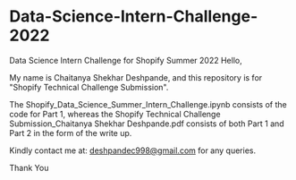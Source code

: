 # Data-Science-Intern-Challenge-2022
 Data Science Intern Challenge for Shopify Summer 2022
Hello,

My name is Chaitanya Shekhar Deshpande, and this repository is for "Shopify Technical Challenge Submission".

The Shopify_Data_Science_Summer_Intern_Challenge.ipynb consists of the code for Part 1, whereas the Shopify Technical Challenge Submission_Chaitanya Shekhar Deshpande.pdf consists of both Part 1 and Part 2 in the form of the write up.

Kindly contact me at: deshpandec998@gmail.com for any queries.

Thank You
